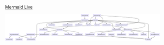 [Mermaid Live](https://mermaid.live/edit#pako:eNqNlU2P2jAQhv8K8pmvJEsgOVTqQlc9LCpSUCtVXCbJkFhN7MixUSniv3cCC8tHQuBEZh6P39ceeXYskjEynyUKirSznK1Eh35fo0gaoQPUmouknJqQ606v9-Wc0KDNMdyyoPNd5jhHYS7ghZKxifQntFQQ4wUQoNqgWvIcP5lgK6Jz5Ij9wrDkGi_EPNTYgN_t3sS9g0gMJHhv-4Kq7C4IegUhUD1Ep1CmvIWZYSFJzE9UfL19SNKhrrleQphdC9R8g8E2D2V2YWWagjpdVis9B_UHdfnOS33JGp0-0RdX1HOVbjTUQXQVcSVd5gWIbTNGlchq82Z0aHS-kP0oUEyl0AqiVo_N9k4VZqiBZ83cqUeadcuEi8ZsUGTUOY3p23YmVQLpUKV42nfdkltNdcydsjrorPaI1Fxl02nfts-Be-MKQyjxI9mGv96g3QdsgBmJx_iYbKu8kIXJQD2p4w02UtEr8yQeIKgovX5D62-wpRNrPN11DeuyHFUOPKbBsKvWrZhOMccV8-nvR27FVmJPKBgtq8eZ-VoZ7DJTxKBxxoFGSn4d_BZzLRXz15CVFMwk7UmfO6a3xWEIkWeqGEmx5kkVNyqjcKp1UfqDQZXuJ1ynJuxHMh-UPK7esXTjuQPXdidgO-iOHRg5ThyFljdZ2y_WOh4PLRvYft9l1GG_pTyLos9qk7_M79luf-J4lme7nmsNxxOny7bMt-1x33a8oeeNXNcZ286Iivw7VLD61tB98Zyh5bnuaFItwIO7-XGeHsbq_j-0Pnou)

![Cubit Dependencies](/cubit_dependencies.png)
